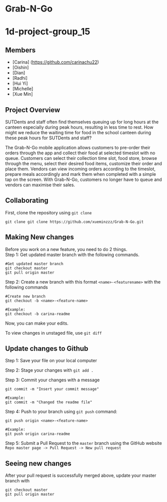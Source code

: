 # Grab-N-Go
# 1d-project-group_15

## Members

- [Carina] (https://github.com/carinachu22)  
- [Oishin]  
- [Dian]  
- [Radhi]    
- [Hui Yi]  
- [Michelle]  
- [Xue Min]

## Project Overview 
SUTDents and staff often find themselves queuing up for long hours at the canteen especially during peak hours, resulting in less time to rest. How might we reduce the waiting time for food in the school canteen during these peak hours for SUTDents and staff?

The Grab-N-Go mobile application allows customers to pre-order their orders through the app and collect their food at selected timeslot with no queue. Customers can select their collection time slot, food store, browse through the menu, select their desired food items, customize their order and place them. Vendors can view incoming orders according to the timeslot, prepare meals accordingly and mark them when completed with a simple tap on the screen. With Grab-N-Go, customers no longer have to queue and vendors can maximise their sales. 

## Collaborating

First, clone the repository using `git clone`   
```
git clone git clone https://github.com/xueminzzz/Grab-N-Go.git
```

## Making New changes

Before you work on a new feature, you need to do 2 things.   
Step 1: Get updated master branch with the following commands. 

```
#Get updated master branch
git checkout master
git pull origin master
```

Step 2: Create a new branch with this format `<name>-<featurename>` with the following commands
```
#Create new branch
git checkout -b <name>-<feature-name>

#Example:
git checkout -b carina-readme

```

Now, you can make your edits.

To view changes in unstaged file, use `git diff`

## Update changes to Github

Step 1: Save your file on your local computer

Step 2: Stage your changes with `git add .`

Step 3: Commit your changes with a message

```
git commit -m "Insert your commit message"

#Example:
git commit -m "Changed the readme file"

```

Step 4: Push to your branch using `git push` command:

```
git push origin <name>-<feature-name>

#Example:
git push origin carina-readme

```

Step 5: Submit a Pull Request to the `master` branch using the GitHub website `Repo master page -> Pull Request -> New pull request`

## Seeing new changes

After your pull request is successfully merged above, update your master branch with

```
git checkout master
git pull origin master

```

